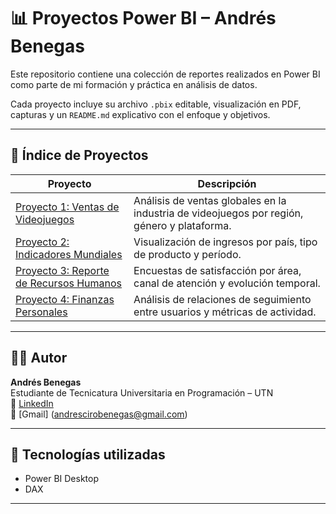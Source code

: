 # 📊 Proyectos Power BI – Andrés Benegas

Este repositorio contiene una colección de reportes realizados en Power BI como parte de mi formación y práctica en análisis de datos.

Cada proyecto incluye su archivo `.pbix` editable, visualización en PDF, capturas y un `README.md` explicativo con el enfoque y objetivos.

---

## 📁 Índice de Proyectos

| Proyecto | Descripción |
|----------|-------------|
| [Proyecto 1: Ventas de Videojuegos](proyecto_1_videojuegos) | Análisis de ventas globales en la industria de videojuegos por región, género y plataforma. |
| [Proyecto 2: Indicadores Mundiales](./proyecto_2_ingresos_regionales) | Visualización de ingresos por país, tipo de producto y período. |
| [Proyecto 3: Reporte de Recursos Humanos](./proyecto_3_recursos_humanos) | Encuestas de satisfacción por área, canal de atención y evolución temporal. |
| [Proyecto 4: Finanzas Personales](./proyecto_4_analisis_red_social) | Análisis de relaciones de seguimiento entre usuarios y métricas de actividad. |

---

## 👨‍💻 Autor

**Andrés Benegas**  
Estudiante de Tecnicatura Universitaria en Programación – UTN  
🔗 [LinkedIn](https://www.linkedin.com/in/andres-benegas/)  
📧 [Gmail] (andrescirobenegas@gmail.com)

---

## 📎 Tecnologías utilizadas

- Power BI Desktop
- DAX
---

